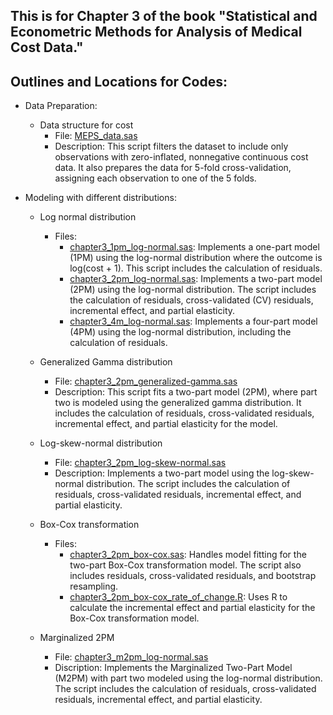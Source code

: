 ## This is for Chapter 3 of the book "Statistical and Econometric Methods for Analysis of Medical Cost Data."

## Outlines and Locations for Codes:
- Data Preparation:
  - Data structure for cost
    - File: [MEPS_data.sas](https://github.com/leiliu-bds/analysis-medical-cost/blob/main/chapter1/MEPS_data.sas)
    - Description: This script filters the dataset to include only observations with zero-inflated, nonnegative continuous cost data. It also prepares the data for 5-fold cross-validation, assigning each observation to one of the 5 folds.  

- Modeling with different distributions:
  - Log normal distribution
    - Files: 
      - [chapter3_1pm_log-normal.sas](https://github.com/leiliu-bds/analysis-medical-cost/blob/main/chapter3/chapter3_1pm_log-normal.sas):  Implements a one-part model (1PM) using the log-normal distribution where the outcome is log(cost + 1). This script includes the calculation of residuals.
      - [chapter3_2pm_log-normal.sas](https://github.com/leiliu-bds/analysis-medical-cost/blob/main/chapter3/chapter3_2pm_log-normal.sas): Implements a two-part model (2PM) using the log-normal distribution. The script includes the calculation of residuals, cross-validated (CV) residuals, incremental effect, and partial elasticity.
      - [chapter3_4m_log-normal.sas](https://github.com/leiliu-bds/analysis-medical-cost/blob/main/chapter3/chapter3_4pm_log-normal.sas): Implements a four-part model (4PM) using the log-normal distribution, including the calculation of residuals.

  - Generalized Gamma distribution 
    - File: [chapter3_2pm_generalized-gamma.sas](https://github.com/leiliu-bds/analysis-medical-cost/blob/main/chapter3/chapter3_2pm_generalized-gamma.sas)
    - Description: This script fits a two-part model (2PM), where part two is modeled using the generalized gamma distribution. It includes the calculation of residuals, cross-validated residuals, incremental effect, and partial elasticity for the model.

  - Log-skew-normal distribution 
    - File: [chapter3_2pm_log-skew-normal.sas](https://github.com/leiliu-bds/analysis-medical-cost/blob/main/chapter3/chapter3_2pm_log-skew-normal.sas)
    - Description: Implements a two-part model using the log-skew-normal distribution. The script includes the calculation of residuals, cross-validated residuals, incremental effect, and partial elasticity.

  - Box-Cox transformation
    - Files: 
      - [chapter3_2pm_box-cox.sas](https://github.com/leiliu-bds/analysis-medical-cost/blob/main/chapter3/chapter3_2pm_box-cox.sas): Handles model fitting for the two-part Box-Cox transformation model. The script also includes residuals, cross-validated residuals, and bootstrap resampling.
      - [chapter3_2pm_box-cox_rate_of_change.R](https://github.com/leiliu-bds/analysis-medical-cost/blob/main/chapter3/chapter3_2pm_box-cox_rate_of_change.R): Uses R to calculate the incremental effect and partial elasticity for the Box-Cox transformation model.

  - Marginalized 2PM
    - File: [chapter3_m2pm_log-normal.sas](https://github.com/leiliu-bds/analysis-medical-cost/blob/main/chapter3/chapter3_m2pm_log-normal.sas) 
    - Discription: Implements the Marginalized Two-Part Model (M2PM) with part two modeled using the log-normal distribution. The script includes the calculation of residuals, cross-validated residuals, incremental effect, and partial elasticity.

